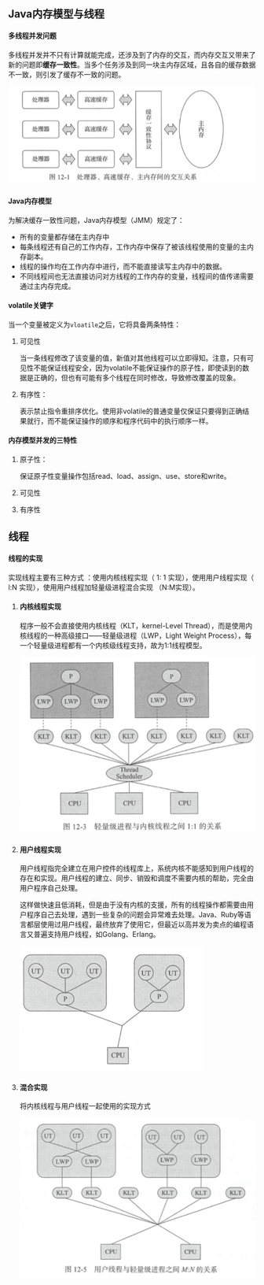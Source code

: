 ## Java内存模型与线程



#### 多线程并发问题

多线程并发并不只有计算就能完成，还涉及到了内存的交互，而内存交互又带来了新的问题即**缓存一致性**。当多个任务涉及到同一块主内存区域，且各自的缓存数据不一致，则引发了缓存不一致的问题。

![image-20200713105841247](.\img\image-20200713105841247.png)

#### Java内存模型

为解决缓存一致性问题，Java内存模型（JMM）规定了：

- 所有的变量都存储在主内存中
- 每条线程还有自己的工作内存，工作内存中保存了被该线程使用的变量的主内存副本。
- 线程的操作均在工作内存中进行，而不能直接读写主内存中的数据。
- 不同线程间也无法直接访问对方线程的工作内存的变量，线程间的值传递需要通过主内存完成。

#### volatile关键字

当一个变量被定义为`vloatile`之后，它将具备两条特性：

1. 可见性

   当一条线程修改了该变量的值，新值对其他线程可以立即得知。注意，只有可见性不能保证线程安全，因为volatile不能保证操作的原子性，即使读到的数据是正确的，但也有可能有多个线程在同时修改，导致修改覆盖的现象。

2. 有序性：

   表示禁止指令重排序优化。使用非volatile的普通变量仅保证只要得到正确结果就行，而不能保证操作的顺序和程序代码中的执行顺序一样。

#### 内存模型并发的三特性

1. 原子性：

   保证原子性变量操作包括read、load、assign、use、store和write。

2. 可见性

3. 有序性



## 线程

#### 线程的实现

实现线程主要有三种方式 ：使用内核线程实现（ 1: 1 实现），使用用户线程实现（ l:N 实现），使用用户线程加轻量级进程混合实现 （N:M实现）。

1. #### 内核线程实现

   程序一般不会直接使用内核线程（KLT，kernel-Level Thread），而是使用内核线程的一种高级接口——轻量级进程（LWP，Light Weight Process），每一个轻量级进程都有一个内核级线程支持，故为1:1线程模型。

   ![image-20200713144445566](.\img\image-20200713144445566.png)

2. #### 用户线程实现

   用户线程指完全建立在用户控件的线程库上，系统内核不能感知到用户线程的存在和实现。用户线程的建立、同步、销毁和调度不需要内核的帮助，完全由用户程序自己处理。

   这样做快速且低消耗，但是由于没有内核的支援，所有的线程操作都需要由用户程序自己去处理，遇到一些复杂的问题会异常难去处理。Java、Ruby等语言都层使用过用户线程，最终放弃了使用它，但最近以高并发为卖点的编程语言又普遍支持用户线程，如Golang、Erlang。

   ![image-20200713145031484](.\img\image-20200713145031484.png)

3. #### 混合实现

   将内核线程与用户线程一起使用的实现方式

   ![image-20200713145121605](.\img\image-20200713145121605.png)